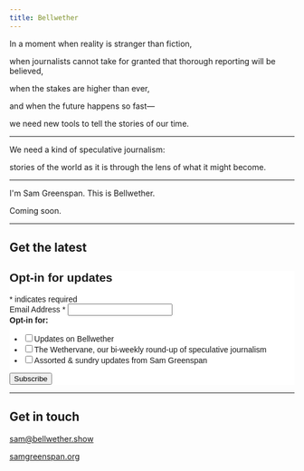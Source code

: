 ```yaml
---
title: Bellwether
---
```


In a moment when reality is stranger than fiction,

when journalists cannot take for granted that thorough reporting will be believed,

when the stakes are higher than ever,

and when the future happens so fast—

we need new tools to tell the stories of our time.

---

We need a kind of speculative journalism:

stories of the world as it is
through the lens of what it might become.

---

I'm Sam Greenspan. This is Bellwether.

Coming soon.

---

## Get the latest

<!-- Begin Mailchimp Signup Form -->
<link href="//cdn-images.mailchimp.com/embedcode/classic-10_7.css" rel="stylesheet" type="text/css">
<style type="text/css">
	#mc_embed_signup{background:#fff; clear:left; font:14px Helvetica,Arial,sans-serif; }
	/* Add your own Mailchimp form style overrides in your site stylesheet or in this style block.
	   We recommend moving this block and the preceding CSS link to the HEAD of your HTML file. */
</style>
<div id="mc_embed_signup">
<form action="https://show.us20.list-manage.com/subscribe/post?u=d607dad85a6c911cbd39e1521&amp;id=3e029516fb" method="post" id="mc-embedded-subscribe-form" name="mc-embedded-subscribe-form" class="validate" target="_blank" novalidate>
    <div id="mc_embed_signup_scroll">
	<h2>Opt-in for updates</h2>
<div class="indicates-required"><span class="asterisk">*</span> indicates required</div>
<div class="mc-field-group">
	<label for="mce-EMAIL">Email Address  <span class="asterisk">*</span>
</label>
	<input type="email" value="" name="EMAIL" class="required email" id="mce-EMAIL">
</div>
<div class="mc-field-group input-group">
    <strong>Opt-in for: </strong>
    <ul><li><input type="checkbox" value="1" name="group[1149][1]" id="mce-group[1149]-1149-0"><label for="mce-group[1149]-1149-0">Updates on Bellwether</label></li>
<li><input type="checkbox" value="2" name="group[1149][2]" id="mce-group[1149]-1149-1"><label for="mce-group[1149]-1149-1">The Wethervane, our bi-weekly round-up of speculative journalism</label></li>
<li><input type="checkbox" value="4" name="group[1149][4]" id="mce-group[1149]-1149-2"><label for="mce-group[1149]-1149-2">Assorted &amp; sundry updates from Sam Greenspan</label></li>
</ul>
</div>
	<div id="mce-responses" class="clear">
		<div class="response" id="mce-error-response" style="display:none"></div>
		<div class="response" id="mce-success-response" style="display:none"></div>
	</div>    <!-- real people should not fill this in and expect good things - do not remove this or risk form bot signups-->
    <div style="position: absolute; left: -5000px;" aria-hidden="true"><input type="text" name="b_d607dad85a6c911cbd39e1521_3e029516fb" tabindex="-1" value=""></div>
    <div class="clear"><input type="submit" value="Subscribe" name="subscribe" id="mc-embedded-subscribe" class="button"></div>
    </div>
</form>
</div>
<script type='text/javascript' src='//s3.amazonaws.com/downloads.mailchimp.com/js/mc-validate.js'></script><script type='text/javascript'>(function($) {window.fnames = new Array(); window.ftypes = new Array();fnames[0]='EMAIL';ftypes[0]='email';}(jQuery));var $mcj = jQuery.noConflict(true);</script>
<!--End mc_embed_signup-->

---

## Get in touch

[sam@bellwether.show](mailto:sam@bellwether.show)

[samgreenspan.org](https://www.samgreenspan.org)